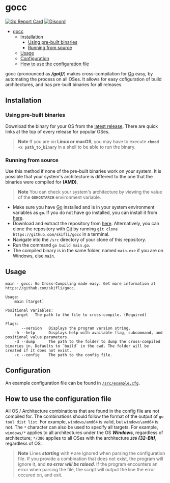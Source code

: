 # gocc 

[![Go Report Card](https://goreportcard.com/badge/github.com/skifli/gocc)](https://goreportcard.com/report/github.com/skifli/gocc)
[![Discord](https://img.shields.io/discord/1061211146058743859?color=7289DA&logo=discord&logoColor=white)](https://discord.gg/BzXc9n4Sfj)

- [gocc ](#gocc-)
  - [Installation](#installation)
    - [Using pre-built binaries](#using-pre-built-binaries)
    - [Running from source](#running-from-source)
  - [Usage](#usage)
  - [Configuration](#configuration)
  - [How to use the configuration file](#how-to-use-the-configuration-file)

gocc (pronounced as _**/ɡɒtʃ/**_) makes cross-compilation for [Go](https://go.dev) easy, by automating the process on all OSes. It allows for easy cofiguration of build architectures, and has pre-built binaries for all releases.

## Installation

### Using pre-built binaries

Download the binary for your OS from the [latest release](https://github.com/skifli/gocc/releases/latest). There are quick links at the top of every release for popular OSes.

> **Note** If you are on **Linux or macOS**, you may have to execute **`chmod +x path_to_binary`** in a shell to be able to run the binary.

### Running from source

Use this method if none of the pre-built binaries work on your system. It is possible that your system's architecture is different to the one that the binaries were compiled for **(AMD)**.

> **Note** You can check your system's architecture by viewing the value of the **`GOHOSTARCH`** environment variable.

* Make sure you have [Go](https://go.dev) installed and is in your system environment variables as **`go`**. If you do not have go installed, you can install it from [here](https://go.dev/dl/).
* Download and extract the repository from [here](https://github.com/skifli/gocc/archive/refs/heads/master.zip). Alternatively, you can clone the repository with [Git](https://git-scm.com/) by running `git clone https://github.com/skifli/gocc` in a terminal.
* Navigate into the `/src` directory of your clone of this repository.
* Run the command `go build main.go`.
* The compiled binary is in the same folder, named `main.exe` if you are on Windows, else `main`.

## Usage

```
main - gocc: Go Cross-Compiling made easy. Get more information at https://github.com/skifli/gocc.

Usage:
    main [target]

Positional Variables: 
    target   The path to the file to cross-compile. (Required)

Flags: 
       --version   Displays the program version string.
    -h --help      Displays help with available flag, subcommand, and positional value parameters.
    -d --dump      The path to the folder to dump the cross-compiled binaries in. Defaults to `build` in the cwd. The folder will be created if it does not exist.
    -c --config    The path to the config file.
```

## Configuration

An example configuration file can be found in [`/src/example.cfg`](https://github.com/skifli/gocc/blob/main/src/example.cfg).

## How to use the configuration file

All OS / Architecture combinations that are found in the config file are not compiled for. The combinations should follow the format of the output of `go tool dist list`. For example, `windows/amd64` is valid, but `windows\amd64` is not. The `*` character can also be used to specify all targets. For example, `windows/*` applies to all architectures under the OS _**Windows**_, regardless of architecture; `*/386` applies to all OSes with the architecture _**`386` (32-Bit)**_, regardless of OS.

> **Note** Lines _**starting**_ with `#` are ignored when parsing the configuration file. If you provide a combination that does not exist, the program will ignore it, and _**no error will be raised**_. If the program encounters an error when parsing the file, the script will output the line the error occured on, and exit.
